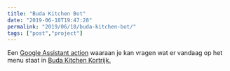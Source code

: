 ```yaml
---
title: "Buda Kitchen Bot"
date: "2019-06-18T19:47:28"
permalink: "2019/06/18/buda-kitchen-bot/"
tags: ["post","project"]
---
```

Een [Google Assistant action](https://assistant.google.com/services/a/uid/0000004f817c7aef?hl=nl) waaraan je kan vragen wat er vandaag op het menu staat in [Buda Kitchen Kortrijk.](http://budakitchen.be)
